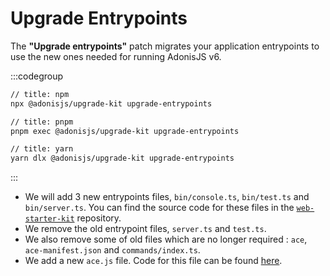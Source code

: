 # Upgrade Entrypoints

The **"Upgrade entrypoints"** patch migrates your application entrypoints to use the new ones needed for running AdonisJS v6.

:::codegroup
```sh
// title: npm
npx @adonisjs/upgrade-kit upgrade-entrypoints
```

```sh
// title: pnpm
pnpm exec @adonisjs/upgrade-kit upgrade-entrypoints
```

```sh
// title: yarn
yarn dlx @adonisjs/upgrade-kit upgrade-entrypoints
```
:::

- We will add 3 new entrypoints files, `bin/console.ts`, `bin/test.ts` and `bin/server.ts`. You can find the source code for these files in the [`web-starter-kit`](https://github.com/adonisjs/web-starter-kit/tree/main/bin) repository.
- We remove the old entrypoint files, `server.ts` and `test.ts`.
- We also remove some of old files which are no longer required : `ace`, `ace-manifest.json` and `commands/index.ts`.
- We add a new `ace.js` file. Code for this file can be found [here](https://github.com/adonisjs/web-starter-kit/blob/main/ace.js).

